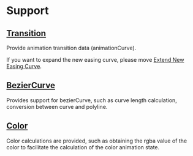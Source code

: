 # Support

## [Transition](http://transition.jiaminghi.com)

Provide animation transition data (animationCurve).

If you want to expand the new easing curve, please move [Extend New Easing Curve](http://transition.jiaminghi.com/EN/guide/#extended-easing-curve).

## [BezierCurve](https://github.com/DataV-Team/bezierCurve)

Provides support for bezierCurve, such as curve length calculation, conversion between curve and polyline.

## [Color](https://github.com/DataV-Team/Color)

Color calculations are provided, such as obtaining the rgba value of the color to facilitate the calculation of the color animation state.
